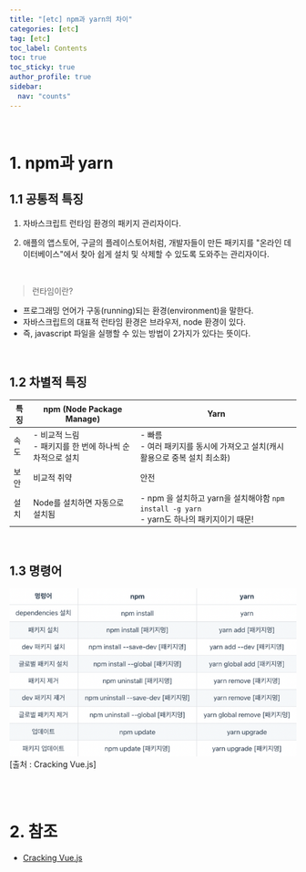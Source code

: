 ```yaml
---
title: "[etc] npm과 yarn의 차이"
categories: [etc]
tag: [etc]
toc_label: Contents
toc: true
toc_sticky: true
author_profile: true
sidebar:
  nav: "counts"
---
```


<br>

# 1. npm과 yarn

## 1.1 공통적 특징

1. 자바스크립트 런타임 환경의 패키지 관리자이다.

2. 애플의 앱스토어, 구글의 플레이스토어처럼, 개발자들이 만든 패키지를 "온라인 데이터베이스"에서 찾아 쉽게 설치 및 삭제할 수 있도록 도와주는 관리자이다.

<br>

> 런타임이란?

- 프로그래밍 언어가 구동(running)되는 환경(environment)을 말한다.
- 자바스크립트의 대표적 런타임 환경은 브라우저, node 환경이 있다.
- 즉, javascript 파일을 실행할 수 있는 방법이 2가지가 있다는 뜻이다.

<br>

## 1.2 차별적 특징

| 특징 | npm (Node Package Manage)                                  | Yarn                                                                                           |
| ---- | ---------------------------------------------------------- | ---------------------------------------------------------------------------------------------- |
| 속도 | - 비교적 느림<br>- 패키지를 한 번에 하나씩 순차적으로 설치 | - 빠름 <br>- 여러 패키지를 동시에 가져오고 설치(캐시 활용으로 중복 설치 최소화)                |
| 보안 | 비교적 취약                                                | 안전                                                                                           |
| 설치 | Node를 설치하면 자동으로 설치됨                            | - npm 을 설치하고 yarn을 설치해야함 `npm install -g yarn` <br>- yarn도 하나의 패키지이기 때문! |

<br>

## 1.3 명령어

![](/assets/images/2024/2024-01-20-09-21-48.png)<br>
[출처 : Cracking Vue.js]

<br><br>

# 2. 참조

- [Cracking Vue.js](https://joshua1988.github.io/vue-camp/package-manager/npm-vs-yarn.html)

<br>
